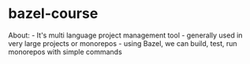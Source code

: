 # bazel-course

About:
    - It's multi language project management tool
    - generally used in very large projects or monorepos
    - using Bazel, we can build, test, run monorepos with simple commands
